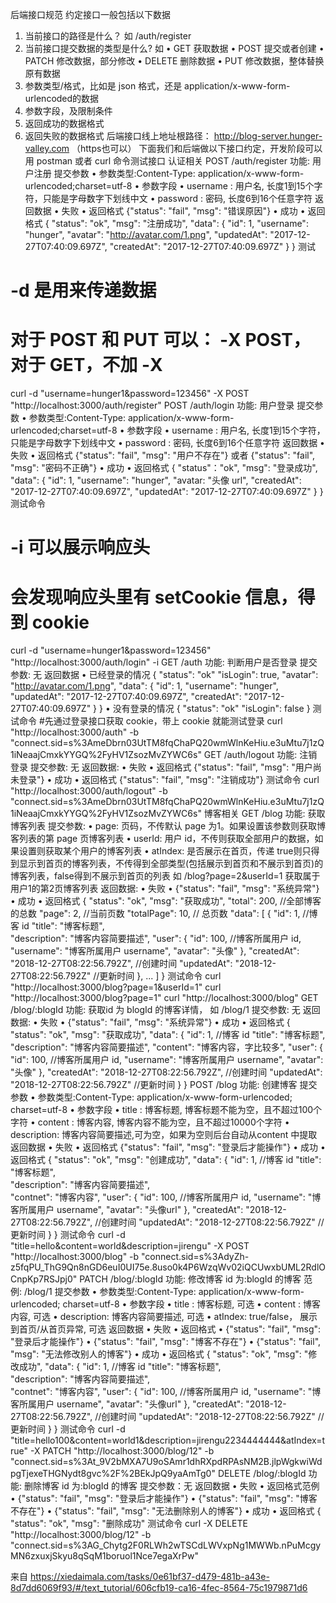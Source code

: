 后端接口规范
约定接口一般包括以下数据
1. 当前接口的路径是什么？ 如 /auth/register
2. 当前接口提交数据的类型是什么? 如
• GET 获取数据
• POST 提交或者创建
• PATCH 修改数据，部分修改
• DELETE 删除数据
• PUT 修改数据，整体替换原有数据
3. 参数类型/格式，比如是 json 格式，还是 application/x-www-form-urlencoded的数据
4. 参数字段，及限制条件
5. 返回成功的数据格式
6. 返回失败的数据格式
后端接口线上地址根路径： http://blog-server.hunger-valley.com （https也可以）
下面我们和后端做以下接口约定，开发阶段可以用 postman 或者 curl 命令测试接口
认证相关
POST /auth/register
功能: 用户注册
提交参数
• 参数类型:Content-Type: application/x-www-form-urlencoded;charset=utf-8
• 参数字段
• username : 用户名, 长度1到15个字符，只能是字母数字下划线中文
• password : 密码, 长度6到16个任意字符
返回数据
• 失败
• 返回格式 {"status": "fail", "msg": "错误原因"}
• 成功
• 返回格式
{
  "status": "ok",
  "msg": "注册成功",
  "data": {
    "id": 1,
    "username": "hunger",
    "avatar": "http://avatar.com/1.png",
    "updatedAt": "2017-12-27T07:40:09.697Z",
    "createdAt": "2017-12-27T07:40:09.697Z"
  }
}
测试
# -d 是用来传递数据
# 对于 POST 和 PUT 可以：  -X POST， 对于 GET，不加 -X
curl -d "username=hunger1&password=123456" -X POST "http://localhost:3000/auth/register"
POST /auth/login
功能: 用户登录
提交参数
• 参数类型:Content-Type: application/x-www-form-urlencoded;charset=utf-8
• 参数字段
• username : 用户名, 长度1到15个字符，只能是字母数字下划线中文
• password : 密码, 长度6到16个任意字符
返回数据
• 失败
• 返回格式 {"status": "fail", "msg": "用户不存在"} 或者 {"status": "fail", "msg": "密码不正确"}
• 成功
• 返回格式
{
  "status"："ok",
  "msg": "登录成功",
  "data": {
    "id": 1,
    "username": "hunger",
    "avatar: "头像 url",
    "createdAt": "2017-12-27T07:40:09.697Z",
    "updatedAt": "2017-12-27T07:40:09.697Z"
  }
}
测试命令
# -i 可以展示响应头
# 会发现响应头里有 setCookie 信息，得到 cookie
curl -d "username=hunger1&password=123456" "http://localhost:3000/auth/login" -i
GET /auth
功能: 判断用户是否登录
提交参数: 无
返回数据
• 已经登录的情况
{
  "status": "ok"
  "isLogin": true,
  "avatar": "http://avatar.com/1.png",
  "data": {
    "id": 1,
    "username": "hunger",
    "updatedAt": "2017-12-27T07:40:09.697Z",
    "createdAt": "2017-12-27T07:40:09.697Z"
  }
}
• 没有登录的情况
{
  "status": "ok"
  "isLogin": false
}
测试命令
#先通过登录接口获取 cookie，带上 cookie 就能测试登录
curl "http://localhost:3000/auth" -b "connect.sid=s%3AmeDbrn03UtTM8fqChaPQ20wmWlnKeHiu.e3uMtu7j1zQ1iNeaajCmxkYYGQ%2FyHV1ZsozMvZYWC6s"
GET /auth/logout
功能: 注销登录
提交参数: 无
返回数据:
• 失败
• 返回格式 {"status": "fail", "msg": "用户尚未登录"}
• 成功
• 返回格式 {"status": "fail", "msg": "注销成功"}
测试命令
curl "http://localhost:3000/auth/logout" -b "connect.sid=s%3AmeDbrn03UtTM8fqChaPQ20wmWlnKeHiu.e3uMtu7j1zQ1iNeaajCmxkYYGQ%2FyHV1ZsozMvZYWC6s"
博客相关
GET /blog
功能: 获取博客列表
提交参数:
• page: 页码，不传默认 page 为1。如果设置该参数则获取博客列表的第 page 页博客列表
• userId: 用户 id，不传则获取全部用户的数据，如果设置则获取某个用户的博客列表
• atIndex: 是否展示在首页，传递 true则只得到显示到首页的博客列表，不传得到全部类型(包括展示到首页和不展示到首页)的博客列表，false得到不展示到首页的列表
如 /blog?page=2&userId=1 获取属于用户1的第2页博客列表
返回数据:
• 失败
• {"status": "fail", "msg": "系统异常"}
• 成功
• 返回格式
{
  "status": "ok",
  "msg": "获取成功",
  "total": 200, //全部博客的总数
  "page": 2, //当前页数
  "totalPage": 10, // 总页数
  "data": [
    { 
      "id": 1,                 //博客 id
      "title": "博客标题",       
      "description": "博客内容简要描述", 
      "user": {
        "id": 100, //博客所属用户 id,
        "username": "博客所属用户 username",
        "avatar": "头像"
      },
      "createdAt": "2018-12-27T08:22:56.792Z",   //创建时间
      "updatedAt": "2018-12-27T08:22:56.792Z"  //更新时间
    },
    ...
  ]
}
测试命令
curl "http://localhost:3000/blog?page=1&userId=1"
curl "http://localhost:3000/blog?page=1"
curl "http://localhost:3000/blog"
GET /blog/:blogId
功能: 获取id 为 blogId 的博客详情， 如 /blog/1
提交参数:
无
返回数据:
• 失败
• {"status": "fail", "msg": "系统异常"}
• 成功
• 返回格式
{
  "status": "ok",
  "msg": "获取成功",
  "data": { 
      "id": 1,                 //博客 id
      "title": "博客标题",       
      "description": "博客内容简要描述", 
      "content": "博客内容，字比较多",
      "user": {
        "id": 100, //博客所属用户 id,
        "username": "博客所属用户 username",
        "avatar": "头像"
      },
      "createdAt": "2018-12-27T08:22:56.792Z",   //创建时间
      "updatedAt": "2018-12-27T08:22:56.792Z"  //更新时间
    }
}
POST /blog
功能: 创建博客
提交参数
• 参数类型:Content-Type: application/x-www-form-urlencoded; charset=utf-8
• 参数字段
• title : 博客标题, 博客标题不能为空，且不超过100个字符
• content : 博客内容, 博客内容不能为空，且不超过10000个字符
• description: 博客内容简要描述,可为空，如果为空则后台自动从content 中提取
返回数据
• 失败
• 返回格式 {"status": "fail", "msg": "登录后才能操作"}
• 成功
• 返回格式
{
  "status": "ok",
  "msg": "创建成功",
  "data": { 
      "id": 1,                 //博客 id
      "title": "博客标题",   
      "description":  "博客内容简要描述",   
      "contnet": "博客内容",
      "user": {
        "id": 100, //博客所属用户 id,
        "username": "博客所属用户 username",
        "avatar": "头像url"
      },
      "createdAt": "2018-12-27T08:22:56.792Z",   //创建时间
      "updatedAt": "2018-12-27T08:22:56.792Z"   //更新时间
    }
}
测试命令
curl -d "title=hello&content=world&description=jirengu" -X POST "http://localhost:3000/blog" -b "connect.sid=s%3AdyZh-z5fqPU_ThG9Qn8nGD6euI0UI75e.8uso0k4P6WzqWv02iQCUwxbUML2RdlOCnpKp7RSJpj0"
PATCH /blog/:blogId
功能: 修改博客 id 为:blogId 的博客
范例: /blog/1
提交参数
• 参数类型:Content-Type: application/x-www-form-urlencoded; charset=utf-8
• 参数字段
• title : 博客标题, 可选
• content : 博客内容, 可选
• description: 博客内容简要描述, 可选
• atIndex: true/false， 展示到首页/从首页异常, 可选
返回数据
• 失败
• 返回格式
• {"status": "fail", "msg": "登录后才能操作"}
• {"status": "fail", "msg": "博客不存在"}
• {"status": "fail", "msg": "无法修改别人的博客"}
• 成功
• 返回格式
{
  "status": "ok",
  "msg": "修改成功",
  "data": { 
      "id": 1,                 //博客 id
      "title": "博客标题",   
      "description":  "博客内容简要描述",   
      "contnet": "博客内容",
      "user": {
        "id": 100, //博客所属用户 id,
        "username": "博客所属用户 username",
        "avatar": "头像url"
      },
      "createdAt": "2018-12-27T08:22:56.792Z",   //创建时间
      "updatedAt": "2018-12-27T08:22:56.792Z"   //更新时间
    }
}
测试命令
curl -d "title=hello100&content=world1&description=jirengu2234444444&atIndex=true" -X PATCH "http://localhost:3000/blog/12" -b "connect.sid=s%3At_9V2bMXA7U9oSAmr1dhRXpdRPAsNM2B.jlpWgkwiWdpgTjexeTHGNydt8gvc%2F%2BEkJpQ9yaAmTg0"
DELETE /blog/:blogId
功能: 删除博客 id 为:blogId 的博客
提交参数：无
返回数据
• 失败
• 返回格式范例
• {"status": "fail", "msg": "登录后才能操作"}
• {"status": "fail", "msg": "博客不存在"}
• {"status": "fail", "msg": "无法删除别人的博客"}
• 成功
• 返回格式
{
"status": "ok",
"msg": "删除成功"
测试命令
curl -X DELETE "http://localhost:3000/blog/12" -b "connect.sid=s%3AG_Chytg2F0RLWh2wTSCdLWVxpNg1MWWb.nPuMcgyMN6zxuxjSkyu8qSqM1boruol1Nce7egaXrPw"

来自 <https://xiedaimala.com/tasks/0e61bf37-d479-481b-a43e-8d7dd6069f93/#/text_tutorial/606cfb19-ca16-4fec-8564-75c1979871d6> 

